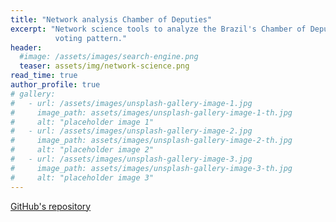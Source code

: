 ```yaml
---
title: "Network analysis Chamber of Deputies"
excerpt: "Network science tools to analyze the Brazil's Chamber of Deputies considering the 
          voting pattern."
header:
  #image: /assets/images/search-engine.png
  teaser: assets/img/network-science.png
read_time: true
author_profile: true
# gallery:
#   - url: /assets/images/unsplash-gallery-image-1.jpg
#     image_path: assets/images/unsplash-gallery-image-1-th.jpg
#     alt: "placeholder image 1"
#   - url: /assets/images/unsplash-gallery-image-2.jpg
#     image_path: assets/images/unsplash-gallery-image-2-th.jpg
#     alt: "placeholder image 2"
#   - url: /assets/images/unsplash-gallery-image-3.jpg
#     image_path: assets/images/unsplash-gallery-image-3-th.jpg
#     alt: "placeholder image 3"
---
```


<!--
{% include gallery caption="This is a sample gallery to go along with this case study." %}
-->

[GitHub's repository](https://github.com/lucasmoschen/project-network-science)
